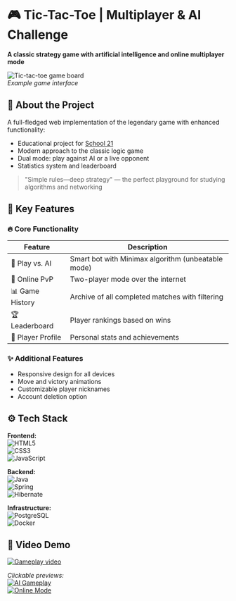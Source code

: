 # 🎮 Tic-Tac-Toe | Multiplayer & AI Challenge  

**A classic strategy game with artificial intelligence and online multiplayer mode**  

![Tic-tac-toe game board](https://example.com/path-to-your-screenshot.png)  
*Example game interface*  

## 🌟 About the Project  

A full-fledged web implementation of the legendary game with enhanced functionality:  
- Educational project for [School 21](https://21-school.ru/)  
- Modern approach to the classic logic game  
- Dual mode: play against AI or a live opponent  
- Statistics system and leaderboard  

> "Simple rules—deep strategy" — the perfect playground for studying algorithms and networking  

## 🚀 Key Features  

### 🔥 Core Functionality  
| Feature | Description |  
|---------|------------|  
| 🤖 Play vs. AI | Smart bot with Minimax algorithm (unbeatable mode) |  
| 👥 Online PvP | Two-player mode over the internet |  
| 📊 Game History | Archive of all completed matches with filtering |  
| 🏆 Leaderboard | Player rankings based on wins |  
| 👤 Player Profile | Personal stats and achievements |  

### ✨ Additional Features  
- Responsive design for all devices  
- Move and victory animations  
- Customizable player nicknames  
- Account deletion option  

## ⚙️ Tech Stack  

**Frontend:**  
![HTML5](https://img.shields.io/badge/HTML5-E34F26?style=flat&logo=html5&logoColor=white)  
![CSS3](https://img.shields.io/badge/CSS3-1572B6?style=flat&logo=css3&logoColor=white)  
![JavaScript](https://img.shields.io/badge/JavaScript-F7DF1E?style=flat&logo=javascript&logoColor=black)  

**Backend:**  
![Java](https://img.shields.io/badge/Java-ED8B00?style=flat&logo=openjdk&logoColor=white)  
![Spring](https://img.shields.io/badge/Spring-6DB33F?style=flat&logo=spring&logoColor=white)  
![Hibernate](https://img.shields.io/badge/Hibernate-59666C?style=flat&logo=hibernate&logoColor=white)  

**Infrastructure:**  
![PostgreSQL](https://img.shields.io/badge/PostgreSQL-316192?style=flat&logo=postgresql&logoColor=white)  
![Docker](https://img.shields.io/badge/Docker-2496ED?style=flat&logo=docker&logoColor=white)  

## 🎥 Video Demo  

[![Gameplay video](https://i.imgur.com/thumbnail1.jpg)](https://youtu.be/link1)  

*Clickable previews:*  
[![AI Gameplay](https://i.imgur.com/thumbnail1.jpg)](https://youtu.be/link1)  
[![Online Mode](https://i.imgur.com/thumbnail2.jpg)](https://youtu.be/link2)  